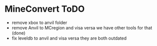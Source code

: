 # MineConvert ToDO
- remove xbox to anvil folder
- remove Anvil to MCregion and visa versa we have other tools for that (done)
- fix leveldb to anvil and visa versa they are both outdated
